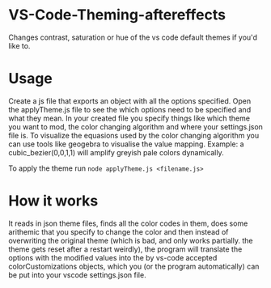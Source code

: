 # VS-Code-Theming-aftereffects
Changes contrast, saturation or hue of the vs code default themes if you'd like to.

# Usage

Create a js file that exports an object with all the options specified.
Open the applyTheme.js file to see the which options need to be specified and what they mean.
In your created file you specify things like which theme you want to mod, the color changing algorithm and where your settings.json file is.
To visualize the equasions used by the color changing algorithm you can use tools like geogebra to visualise the value mapping.
Example: a cubic_bezier(0,0,1,1) will amplify greyish pale colors dynamically.

To apply the theme run `node applyTheme.js <filename.js>`


# How it works

It reads in json theme files, finds all the color codes in them, does some arithemic that you specify to change the color and then instead of overwriting the original theme (which is bad, and only works partially. the theme gets reset after a restart weirdly),
the program will translate the options with the modified values into the by vs-code accepted colorCustomizations objects, which you (or the program automatically) can be put into your vscode settings.json file.

